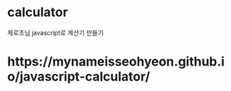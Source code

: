 # calculator

제로초님 javascript로 계산기 만들기
<h1>https://mynameisseohyeon.github.io/javascript-calculator/</h1>
